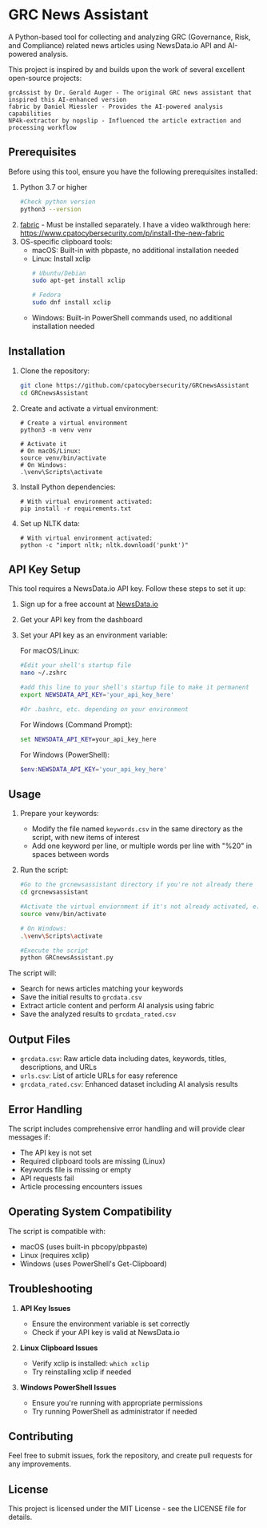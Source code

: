# GRC News Assistant

A Python-based tool for collecting and analyzing GRC (Governance, Risk, and Compliance) related news articles using NewsData.io API and AI-powered analysis.

This project is inspired by and builds upon the work of several excellent open-source projects:

    grcAssist by Dr. Gerald Auger - The original GRC news assistant that inspired this AI-enhanced version
    fabric by Daniel Miessler - Provides the AI-powered analysis capabilities
    NP4k-extractor by nopslip - Influenced the article extraction and processing workflow

## Prerequisites

Before using this tool, ensure you have the following prerequisites installed:

1. Python 3.7 or higher
   ```bash
   #Check python version
   python3 --version
   ```
3. [fabric](https://github.com/danielmiessler/fabric) - Must be installed separately. I have a video walkthrough here: https://www.cpatocybersecurity.com/p/install-the-new-fabric
4. OS-specific clipboard tools:
   - macOS: Built-in with pbpaste, no additional installation needed
   - Linux: Install xclip
     ```bash
     # Ubuntu/Debian
     sudo apt-get install xclip
     
     # Fedora
     sudo dnf install xclip
     ```
   - Windows: Built-in PowerShell commands used, no additional installation needed

## Installation

1. Clone the repository:
   ```bash
   git clone https://github.com/cpatocybersecurity/GRCnewsAssistant
   cd GRCnewsAssistant
   ```
2. Create and activate a virtual environment:
   ```
   # Create a virtual environment
   python3 -m venv venv

   # Activate it
   # On macOS/Linux:
   source venv/bin/activate
   # On Windows:
   .\venv\Scripts\activate
   ```
3. Install Python dependencies:
   ```
   # With virtual environment activated:
   pip install -r requirements.txt
   ```
4. Set up NLTK data:
   ```
   # With virtual environment activated:
   python -c "import nltk; nltk.download('punkt')"
   ```

## API Key Setup

This tool requires a NewsData.io API key. Follow these steps to set it up:

1. Sign up for a free account at [NewsData.io](https://newsdata.io)
2. Get your API key from the dashboard
3. Set your API key as an environment variable:

   For macOS/Linux:
   ```bash
   #Edit your shell's startup file
   nano ~/.zshrc

   #add this line to your shell's startup file to make it permanent
   export NEWSDATA_API_KEY='your_api_key_here'
   
   #Or .bashrc, etc. depending on your environment
   ```
   
   For Windows (Command Prompt):
   ```cmd
   set NEWSDATA_API_KEY=your_api_key_here
   ```

   For Windows (PowerShell):
   ```powershell
   $env:NEWSDATA_API_KEY='your_api_key_here'
   ```

## Usage

1. Prepare your keywords:
   - Modify the file named `keywords.csv` in the same directory as the script, with new items of interest
   - Add one keyword per line, or multiple words per line with "%20" in spaces between words 

2. Run the script:
   ```bash
   #Go to the grcnewsassistant directory if you're not already there
   cd grcnewsassistant

   #Activate the virtual enviornment if it's not already activated, e.g. for macOS/Linus:
   source venv/bin/activate

   # On Windows:
   .\venv\Scripts\activate

   #Execute the script   
   python GRCnewsAssistant.py
   ```

The script will:
- Search for news articles matching your keywords
- Save the initial results to `grcdata.csv`
- Extract article content and perform AI analysis using fabric
- Save the analyzed results to `grcdata_rated.csv`

## Output Files

- `grcdata.csv`: Raw article data including dates, keywords, titles, descriptions, and URLs
- `urls.csv`: List of article URLs for easy reference
- `grcdata_rated.csv`: Enhanced dataset including AI analysis results

## Error Handling

The script includes comprehensive error handling and will provide clear messages if:
- The API key is not set
- Required clipboard tools are missing (Linux)
- Keywords file is missing or empty
- API requests fail
- Article processing encounters issues

## Operating System Compatibility

The script is compatible with:
- macOS (uses built-in pbcopy/pbpaste)
- Linux (requires xclip)
- Windows (uses PowerShell's Get-Clipboard)

## Troubleshooting

1. **API Key Issues**
   - Ensure the environment variable is set correctly
   - Check if your API key is valid at NewsData.io

2. **Linux Clipboard Issues**
   - Verify xclip is installed: `which xclip`
   - Try reinstalling xclip if needed

3. **Windows PowerShell Issues**
   - Ensure you're running with appropriate permissions
   - Try running PowerShell as administrator if needed

## Contributing

Feel free to submit issues, fork the repository, and create pull requests for any improvements.

## License

This project is licensed under the MIT License - see the LICENSE file for details.
 
